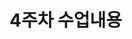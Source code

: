 # 4주차 수업내용

<!--
컴포넌트 - 리액트 엘리먼트를 생성하여 리턴해 주는 것
김경민 ppt로 실습하지 말고 강의자료/01~06 영어 이걸로 해라

깃으로 간단한거라도 협업 해보기
┌─────────────────┐ 
│                 │
│                 │
│                 │
│                 │
└─────────────────┘

Report - (report-react-app)
웹사이트를 5개 이상의 컴포넌트로 구성하세요
2개 이상의 props를 전달하는 컴포넌트를 하나 이상 포함하세요

ppt - 김경민 state와 생명주기
state에 대해서
생명주기에 대해서

-->

<!-- 데이터/ai 활용 역량 강화과정 -->